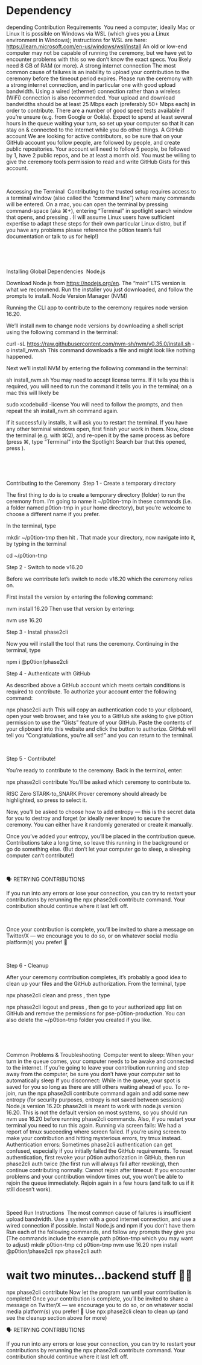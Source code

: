 # Dependency
depending
Contribution Requirements
‍
‍You need a computer, ideally Mac or Linux
It is possible on Windows via WSL (which gives you a Linux environment in Windows); instructions for WSL are here: https://learn.microsoft.com/en-us/windows/wsl/install
An old or low-end computer may not be capable of running the ceremony, but we have yet to encounter problems with this so we don’t know the exact specs. You likely need 8 GB of RAM (or more).
A strong internet connection
The most common cause of failures is an inability to upload your contribution to the ceremony before the timeout period expires. Please run the ceremony with a strong internet connection, and in particular one with good upload bandwidth. Using a wired (ethernet) connection rather than a wireless (WiFi) connection is also recommended.
Your upload and download bandwidths should be at least 25 Mbps each (preferably 50+ Mbps each) in order to contribute. There are a number of good speed tests available if you’re unsure (e.g. from Google or Ookla).
Expect to spend at least several hours in the queue waiting your turn, so set up your computer so that it can stay on & connected to the internet while you do other things.
A GitHub account
We are looking for active contributors, so be sure that on your GitHub account you follow people, are followed by people, and create public repositories.
Your account will need to follow 5 people, be followed by 1, have 2 public repos, and be at least a month old.
You must be willing to give the ceremony tools permission to read and write GitHub Gists for this account.
‍

‍

Accessing the Terminal
‍
Contributing to the trusted setup requires access to a terminal window (also called the “command line”) where many commands will be entered. On a mac, you can open the terminal by pressing command-space (aka ⌘+<spacebar>), entering “Terminal” in spotlight search window that opens, and pressing <enter>. (I will assume Linux users have sufficient expertise to adapt these steps for their own particular Linux distro, but if you have any problems please reference the p0tion team’s full documentation or talk to us for help!)

‍

‍

Installing Global Dependencies
‍
Node.js

Download Node.js from https://nodejs.org/en. The “main” LTS version is what we recommend.
Run the installer you just downloaded, and follow the prompts to install.
Node Version Manager (NVM)

Running the CLI app to contribute to the ceremony requires node version 16.20.

We’ll install nvm to change node versions by downloading a shell script using the following command in the terminal:

curl -sL https://raw.githubusercontent.com/nvm-sh/nvm/v0.35.0/install.sh -o install_nvm.sh
This command downloads a file and might look like nothing happened.

Next we’ll install NVM by entering the following command in the terminal:

sh install_nvm.sh
You may need to accept license terms. If it tells you this is required, you will need to run the command it tells you in the terminal; on a mac this will likely be

sudo xcodebuild -license
You will need to follow the prompts, and then repeat the sh install_nvm.sh command again.

If it successfully installs, it will ask you to restart the terminal. If you have any other terminal windows open, first finish your work in them. Now, close the terminal (e.g. with ⌘Q), and re-open it by the same process as before (press ⌘<space>, type “Terminal” into the Spotlight Search bar that this opened, press <enter>).

‍

‍

Contributing to the Ceremony
‍
Step 1 - Create a temporary directory
‍

The first thing to do is to create a temporary directory (folder) to run the ceremony from. I’m going to name it ~/p0tion-tmp in these commands (i.e. a folder named p0tion-tmp in your home directory), but you’re welcome to choose a different name if you prefer.

In the terminal, type

mkdir ~/p0tion-tmp
then hit <enter>. That made your directory, now navigate into it, by typing in the terminal

cd ~/p0tion-tmp
‍

Step 2 - Switch to node v16.20
‍

Before we contribute let’s switch to node v16.20 which the ceremony relies on.

First install the version by entering the following command:

nvm install 16.20
Then use that version by entering:

nvm use 16.20
‍

Step 3 - Install phase2cli
‍

Now you will install the tool that runs the ceremony. Continuing in the terminal, type

npm i @p0tion/phase2cli
‍

Step 4 - Authenticate with GitHub
‍

As described above a GitHub account which meets certain conditions is required to contribute. To authorize your account enter the following command:

npx phase2cli auth
This will copy an authentication code to your clipboard, open your web browser, and take you to a GitHub site asking to give p0tion permission to use the “Gists” feature of your GitHub. Paste the contents of your clipboard into this website and click the button to authorize. GitHub will tell you “Congratulations, you’re all set!” and you can return to the terminal.

‍

Step 5 - Contribute!
‍

You’re ready to contribute to the ceremony. Back in the terminal, enter:

npx phase2cli contribute
You’ll be asked which ceremony to contribute to.

RISC Zero STARK-to_SNARK Prover ceremony should already be highlighted, so press <enter> to select it.

Now, you’ll be asked to choose how to add entropy — this is the secret data for you to destroy and forget (or ideally never know) to secure the ceremony. You can either have it randomly generated or create it manually.

Once you’ve added your entropy, you’ll be placed in the contribution queue. Contributions take a long time, so leave this running in the background or go do something else. (But don’t let your computer go to sleep, a sleeping computer can’t contribute!)

‍

🗣 RETRYING CONTRIBUTIONS

‍If you run into any errors or lose your connection, you can try to restart your contributions by rerunning the npx phase2cli contribute command. Your contribution should continue where it last left off.

‍

Once your contribution is complete, you’ll be invited to share a message on Twitter/X — we encourage you to do so, or on whatever social media platform(s) you prefer! 🎉

‍

Step 6 - Cleanup
‍

After your ceremony contribution completes, it’s probably a good idea to clean up your files and the GitHub authorization. From the terminal, type

npx phase2cli clean
and press <enter>, then type

npx phase2cli logout
and press <enter>, then go to your authorized app list on GitHub and remove the permissions for pse-p0tion-production. You can also delete the ~/p0tion-tmp folder you created if you like.

‍

‍

Common Problems & Troubleshooting
‍
Computer went to sleep: When your turn in the queue comes, your computer needs to be awake and connected to the internet. If you’re going to leave your contribution running and step away from the computer, be sure you don’t have your computer set to automatically sleep
If you disconnect: While in the queue, your spot is saved for you so long as there are still others waiting ahead of you. To re-join, run the npx phase2cli contribute command again and add some new entropy (for security purposes, entropy is not saved between sessions)
Node.js version 16.20: phase2cli is meant to work with node.js version 16.20. This is not the default version on most systems, so you should run nvm use 16.20 before running phase2cli commands. Also, if you restart your terminal you need to run this again.
Running via screen fails: We had a report of tmux succeeding where screen failed. If you’re using screen to make your contribution and hitting mysterious errors, try tmux instead.
Authentication errors: Sometimes phase2cli authentication can get confused, especially if you initially failed the GitHub requirements. To reset authentication, first revoke your p0tion authorization in GitHub, then run phase2cli auth twice (the first run will always fail after revoking), then continue contributing normally.
Cannot rejoin after timeout: If you encounter problems and your contribution window times out, you won’t be able to rejoin the queue immediately. Rejoin again in a few hours (and talk to us if it still doesn’t work).
‍

‍

Speed Run Instructions
‍
The most common cause of failures is insufficient upload bandwidth. Use a system with a good internet connection, and use a wired connection if possible.
Install Node.js and npm if you don’t have them
Run each of the following commands, and follow any prompts they give you (The commands include the example path p0tion-tmp which you may want to adjust)
mkdir p0tion-tmp
cd p0tion-tmp
nvm use 16.20
npm install @p0tion/phase2cli
npx phase2cli auth
# wait two minutes...backend stuff 🤷‍♂️
npx phase2cli contribute
Now let the program run until your contribution is complete!
Once your contribution is complete, you’ll be invited to share a message on Twitter/X — we encourage you to do so, or on whatever social media platform(s) you prefer! 🎉
Use npx phase2cli clean to clean up (and see the cleanup section above for more)
‍

🗣 RETRYING CONTRIBUTIONS

‍If you run into any errors or lose your connection, you can try to restart your contributions by rerunning the npx phase2cli contribute command. Your contribution should continue where it last left off.
